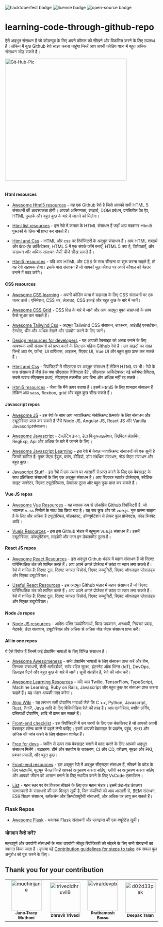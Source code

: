 ![hacktoberfest badge](https://img.shields.io/badge/%F0%9F%94%A5-hacktoberfest-blue) ![license badge](https://img.shields.io/badge/%E2%9C%94%20license-MIT-green) ![open-source badge](https://img.shields.io/badge/%F0%9F%90%B1%E2%80%8D%F0%9F%92%BB-Open--Source-orange)

# learning-code-through-github-repo

ऐसे अद्भुत संसाधन हैं जो कोडन्यूब के लिए अपने कौशल को सीखने और विकसित करने के लिए उपलब्ध हैं। लेकिन मैं कुछ Github रेपो साझा करना चाहूंगा जिन्हें आप अपनी कोडिंग यात्रा में बहुत अधिक संसाधन जोड़ सकते हैं।

<img src="https://i.ibb.co/kS3pSW9/Git-Hub-Pic.png" alt="Git-Hub-Pic" border="0" height = "400px">
<br>
<br>

#### Html resources

- [Awesome Html5 resources](https://github.com/diegocard/awesome-html5) - यह एक Github रेपो है जिसे आपको सभी HTML 5 संसाधनों की आवश्यकता होगी। आपको अभिगम्यता, शब्दार्थ, DOM प्रबंधन, प्रगतिशील वेब ऐप, HTML पुस्तकें और बहुत कुछ के बारे में जानने को मिलेगा।

- [Html list resources](https://github.com/gloparco/Master-List-of-HTML5-JS-CSS-Resources/blob/master/html.md) - इस रेपो में कमाल के HTML संसाधन हैं जहाँ आप मददगार Html5 पुस्तकों के लिंक भी प्राप्त कर सकते हैं।

- [Html and Css](https://github.com/zuzuleinen/html-and-css) - HTML और css पर रिपॉजिटरी के अद्भुत संसाधन हैं। आप HTML शब्दार्थ और फ्रंट-एंड आर्किटेक्चर, HTML 5 में एक संपर्क फ़ॉर्म बनाएँ, HTML 5 क्या है, विशेषताएँ, और संसाधन और अधिक संसाधन जैसी चीजें सीख सकते हैं।

- [Html5 resources](https://github.com/SirPepe/HTML5Resources) - यदि आप HTML और CSS के साथ सीखना या शुरू करना चाहते हैं, तो यह रेपो सहायक होगा। इसके पास संसाधन हैं जो आपको मूल कौशल पर अपने कौशल को बेहतर बनाने में मदद करेंगे।
#### CSS resources

- [Awesome CSS learning](https://github.com/micromata/awesome-css-learning) - अपनी कोडिंग यात्रा में सहायता के लिए CSS संसाधनों पर एक नज़र डालें। एनिमेशन, CSS चर, लेआउट, CSS इकाई और बहुत कुछ के बारे में जानें।

- [Awesome CSS Grid](https://github.com/valentinogagliardi/awesome-css-grid) - CSS ग्रिड के बारे में जानें और आप अद्भुत मुफ्त संसाधनों के साथ कैसे सुधार कर सकते हैं।

- [Awesome Tailwind Css](https://github.com/aniftyco/awesome-tailwindcss) - अद्भुत Tailwind CSS संसाधन, उपकरण, आईडीई एक्सटेंशन, टेम्प्लेट, थीम और अधिक देखने और उपयोग करने के लिए जानें।

- [Design resources for developers](https://github.com/bradtraversy/design-resources-for-developers) - यह आपकी वेबसाइट को अच्छा बनाने के लिए आवश्यक सभी संसाधनों को प्राप्त करने के लिए एक बढ़िया Github रेपो है। उन साइटों का संग्रह जिन्हें आप रंग, फ़ॉन्ट, UI ग्राफिक्स, आइकन, रिएक्ट UI, Vue UI और बहुत कुछ प्राप्त कर सकते हैं।

- [Html and Css](https://github.com/zuzuleinen/html-and-css) - रिपॉजिटरी में सीएसएस पर अद्भुत संसाधन हैं लेकिन HTML पर भी। रेपो के पास संसाधन हैं जैसे हेक क्या सीएसएस विशिष्टता है? , सीएसएस आर्किटेक्चर: नई सर्वश्रेष्ठ प्रैक्टिस, सबसे खराब सीएसएस प्रथाएं, सीएसएस तकनीक आप बिना और अधिक नहीं रह सकते।

- [Html5 resources](https://github.com/SirPepe/HTML5Resources) - जैसा कि मैंने ऊपर बताया है। इसमें Html5 के लिए शानदार संसाधन हैं लेकिन आप sass, flexbox, grid और बहुत कुछ सीख सकते हैं।

#### Javascript repos

- [Awesome JS](https://github.com/serhiisol/awesome-js) - इस रेपो के साथ आप जावास्क्रिप्ट जेसेस्क्रिप्ट फ्रेमवर्क के लिए संसाधन और ट्यूटोरियल प्राप्त कर सकते हैं जैसे Node JS, Angular JS, React JS और Vanilla Javascriptसंसाधन।

- [Awesome Javascript](https://github.com/sorrycc/awesome-javascript) - टेंपलेटिंग इंजन, डेटा विज़ुअलाइज़ेशन, रिएक्टिव प्रोग्रामिंग, RegExp, Api और अधिक के बारे में जानने के लिए।

- [Awesome Javascript Learning](https://github.com/micromata/awesome-javascript-learning) - इस रेपो में केवल जावास्क्रिप्ट संसाधनों की एक सूची है जिसमें शामिल हैं: मुफ्त जेएस ईबुक, ब्लॉग, वीडियो, डोम संबंधित संसाधन, नोड जेएस संसाधन और बहुत कुछ।

- [Javascript Stuff](https://github.com/ahfarmer/javascriptstuff-db) - इस रेपो में एक स्थान पर आसानी से प्राप्त करने के लिए एक वेबसाइट के साथ प्रतिक्रिया संसाधनों के लिए एक अद्भुत संसाधन है। आप रिएक्टर स्टार्टर प्रोजेक्ट्स, स्टैटिक साइट जनरेटर, रिएक्ट ट्यूटोरियल्स, डेवलपर टूल्स और बहुत कुछ प्राप्त कर सकते हैं।

#### Vue JS repos

- [Awesome Vue Resources](https://github.com/vuejs/awesome-vue) - यह व्यापक रूप से लोकप्रिय Github रिपॉजिटरी है, जो भयानक v..ss रिसोर्स के साथ पैक किया गया है। यह सब कुछ और जो vue.js. गुरु करना चाहता है के लिए और अधिक है ट्यूटोरियल, पॉडकास्ट, डॉक्यूमेंटेशन से लेकर फुल प्रोजेक्ट्स, कोड स्निपेट आदि।

- [Vuejs Resources](https://github.com/gliterd/vuejs-resources) - इस इस Github भंडार में बहुमूल्य vue.js संसाधन हैं। इसमें ट्यूटोरियल, डॉक्यूमेंटेशन, लाइब्रेरी और प्लग इन डेवलपमेंट टूल्स हैं।

#### React JS repos

- [Awesome React Resources](https://github.com/brillout/awesome-react-components) - इस अद्भुत Github भंडार में महान संसाधन हैं जो रिएक्ट पारिस्थितिक तंत्र को शामिल करते हैं। आप अपने अगले प्रोजेक्ट में कांटा या स्टार लगा सकते हैं। रेपो में शामिल हैं: रिएक्ट टूल, रिएक्ट जनरल रिसोर्स, रिएक्ट कम्युनिटी, रिएक्ट ऑनलाइन प्लेग्राउंड्स और रिएक्ट ट्यूटोरियल।

- [Useful React Resources]() - इस अद्भुत Github भंडार में महान संसाधन हैं जो रिएक्ट पारिस्थितिक तंत्र को शामिल करते हैं। आप अपने अगले प्रोजेक्ट में कांटा या स्टार लगा सकते हैं। रेपो में शामिल हैं: रिएक्ट टूल, रिएक्ट जनरल रिसोर्स, रिएक्ट कम्युनिटी, रिएक्ट ऑनलाइन प्लेग्राउंड्स और रिएक्ट ट्यूटोरियल।

#### Node Js repos

- [Node JS resources](https://github.com/sindresorhus/awesome-nodejs) - आदेश-पंक्ति उपयोगिताओं, बिल्ड उपकरण, अस्थायी, नियंत्रण प्रवाह, नेटवर्क, डेटा सत्यापन, ट्यूटोरियल और अधिक से अधिक नोड जेएस संसाधन प्राप्त करें।

#### All in one repos

ये ऐसे रिपोज हैं जिनमें कई प्रोग्रामिंग भाषाओं के लिए विभिन्न संसाधन हैं।

- [Awesome Awesomeness](https://github.com/bayandin/awesome-awesomeness) - सभी प्रोग्रामिंग भाषाओं के लिए संसाधन प्राप्त करें और विम, लिनक्स संसाधनों, शैली-मार्गदर्शकों, सर्वर रहित सुरक्षा, इंटरनेट ऑफ थिंग्स (IoT), DevOps, डिज़ाइन पैटर्न और बहुत कुछ के बारे में जानें। सूची अंतहीन है, रेपो की जांच करें।

- [Awesome Learning Resources](https://github.com/lauragift21/awesome-learning-resources) - यदि आप Twilio, TensorFlow, TypeScript, Machine Learning, Ruby on Rails, Javascript और बहुत कुछ पर संसाधन प्राप्त करना चाहते हैं। यह भंडार आपकी मदद करेगा।

- [Algo Wiki](https://github.com/vicky002/AlgoWiki) - यह लगभग सभी प्रोग्रामिंग भाषाओं जैसे कि C ++, Python, Javascript, Rust, PHP, Java आदि के लिए विकिपीडिया रेपो की तरह है। आप एल्गोरिदम, मशीन लर्निंग, प्रतिस्पर्धी प्रोग्रामिंग, आदि भी प्राप्त कर सकते हैं।

- [Front-end checklist](https://github.com/thedaviddias/Front-End-Checklist) - इस रिपॉजिटरी में उन चरणों के लिए एक चेकलिस्ट है जो आपको अपनी वेबसाइट लॉन्च करने से पहले लेनी चाहिए। इसमें आपकी वेबसाइट के प्रदर्शन, पहुंच, SEO और अधिक की जांच करने के लिए संसाधन शामिल हैं।

- [Free for devs](https://github.com/ripienaar/free-for-dev) - जमीन से ऊपर तक वेबसाइट बनाने में मदद करने के लिए आपको अद्भुत संसाधन मिलेंगे। उदाहरण: टीमें और सहयोग के उपकरण, CI और CD, परीक्षण, सुरक्षा और PKI, प्रबंधन प्रणाली, और बहुत कुछ।

- [Front-end resources](https://github.com/RitikPatni/Front-End-Web-Development-Resources#table-of-contents) - इस अद्भुत रेपो में अद्भुत सीएसएस संसाधन हैं, सीखने के कोड के लिए प्लेटफ़ॉर्म, यूट्यूब चैनल जिन्हें आपको अनुसरण करना चाहिए, ब्लॉगों का अनुसरण करना चाहिए और आपको जीवन को आसान बनाने के लिए स्थापित करने के लिए VsCode एक्सटेंशन।

- [List](https://github.com/jnv/lists) - गहन स्तर पर वेब विकास सीखने के लिए एक महान भंडार। इसमें फ्रंट-एंड डेवलपर साक्षात्कारों के संसाधनों की एक विस्तृत सूची है, जिन कंपनियों को आप आसानी से, BEM संसाधन, ES6 शिक्षण संसाधन, ब्लॉकचेन और क्रिप्टोक्यूरेंसी संसाधनों, और अधिक पर लागू कर सकते हैं।

### Flask Repos

- [Awesome Flask](https://github.com/humiaozuzu/awesome-flask) -  भयानक Flask संसाधनों और प्लगइन्स की एक क्यूरेटेड सूची।
### योगदान कैसे करें?

महत्वपूर्ण और उपयोगी संसाधनों के साथ उपयोगी जीथूब रिपोजिटरी को जोड़ने के लिए सभी योगदानों का स्वागत किया जाता है। कृपया पढ़ें [Contribution guidelines for steps to take](https://github.com/muchirijane/learning-code-through-github-repos/blob/main/CONTRIBUTING.md) एक सफल पुल अनुरोध को पूरा करने के लिए।

## Thank you for your contribution

<!-- readme: contributors -start --> 
<table>
<tr>
    <td align="center">
        <a href="https://github.com/muchirijane">
            <img src="https://avatars3.githubusercontent.com/u/54930887?v=4" width="100;" alt="muchirijane"/>
            <br />
            <sub><b>Jane Tracy Muthoni</b></sub>
        </a>
    </td>
    <td align="center">
        <a href="https://github.com/trivedidhruvil9">
            <img src="https://avatars0.githubusercontent.com/u/56179904?v=4" width="100;" alt="trivedidhruvil9"/>
            <br />
            <sub><b>Dhruvil Trivedi</b></sub>
        </a>
    </td>
    <td align="center">
        <a href="https://github.com/viraldevpb">
            <img src="https://avatars3.githubusercontent.com/u/66899360?v=4" width="100;" alt="viraldevpb"/>
            <br />
            <sub><b>Prathamesh Borse</b></sub>
        </a>
    </td>
    <td align="center">
        <a href="https://github.com/d02d33pak">
            <img src="https://avatars1.githubusercontent.com/u/21690808?v=4" width="100;" alt="d02d33pak"/>
            <br />
            <sub><b>Deepak Talan</b></sub>
        </a>
    </td></tr>
</table>
<!-- readme: contributors -end -->
